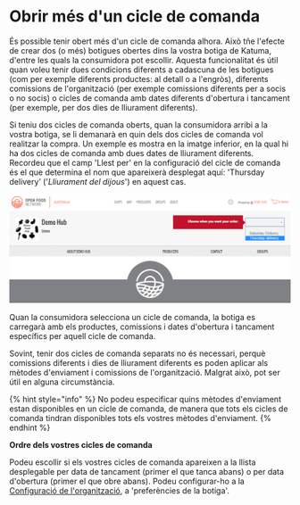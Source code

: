 # Obrir més d'un cicle de comanda

És possible tenir obert més d'un cicle de comanda alhora. Això tñe l'efecte de crear dos \(o més\) botigues obertes dins la vostra botiga de Katuma, d'entre les quals la consumidora pot escollir. Aquesta funcionalitat és útil quan voleu tenir dues condicions diferents a cadascuna de les botigues \(com per exemple diferents productes: al detall o a l'engròs\), diferents comissions de l'organització \(per exemple comissions diferents per a socis o no socis\) o cicles de comanda amb dates diferents d'obertura i tancament \(per exemple, per dos dies de lliurament diferents\). 

Si teniu dos cicles de comanda oberts, quan la consumidora arribi a la vostra botiga, se li demanarà en quin dels dos cicles de comanda vol realitzar la compra. Un exemple es mostra en la imatge inferior, en la qual hi ha dos cicles de comanda amb dues dates de lliurament diferents. Recordeu que el camp 'Llest per' en la configuració del cicle de comanda és el que determina el nom que apareixerà desplegat aquí: 'Thursday delivery’ \('_Lliurament del dijous_'\) en aquest cas.

![](../../.gitbook/assets/imatge%20%2823%29.png)

Quan la consumidora selecciona un cicle de comanda, la botiga es carregarà amb els productes, comissions i dates d'obertura i tancament específics per aquell cicle de comanda.

Sovint, tenir dos cicles de comanda separats no és necessari, perquè comissions diferents i dies de lliurament diferents es poden aplicar als mètodes d'enviament i comissions de l'organització. Malgrat això, pot ser útil en alguna circumstància.

{% hint style="info" %}
No podeu especificar quins mètodes d'enviament estan disponibles en un cicle de comanda, de manera que tots els cicles de comanda tindran disponibles tots els vostres mètodes d'enviament.
{% endhint %}

**Ordre dels vostres cicles de comanda**

Podeu escollir si els vostres cicles de comanda apareixen a la llista desplegable per data de tancament \(primer el que tanca abans\) o per data d'obertura \(primer el que obre abans\). Podeu configurar-ho a la [Configuració de l'organització](https://guia.katuma.org/~/edit/drafts/-LYQxau3QKpWN1q9ApJq/basic-features/configuracio-de-lorganitzacio), a 'preferències de la botiga'.

